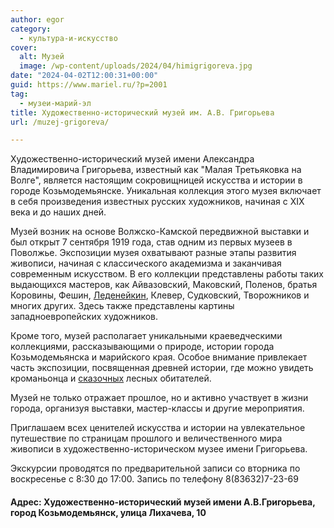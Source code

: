 ```yaml
---
author: egor
category:
  - культура-и-искусство
cover:
  alt: Музей
  image: /wp-content/uploads/2024/04/himigrigoreva.jpg
date: "2024-04-02T12:00:31+00:00"
guid: https://www.mariel.ru/?p=2001
tag:
  - музеи-марий-эл
title: Художественно-исторический музей им. А.В. Григорьева
url: /muzej-grigoreva/

---
```

Художественно-исторический музей имени Александра Владимировича Григорьева, известный как "Малая Третьяковка на Волге", является настоящим сокровищницей искусства и истории в городе Козьмодемьянске. Уникальная коллекция этого музея включает в себя произведения известных русских художников, начиная с XIX века и до наших дней.

Музей возник на основе Волжско-Камской передвижной выставки и был открыт 7 сентября 1919 года, став одним из первых музеев в Поволжье. Экспозиции музея охватывают разные этапы развития живописи, начиная с классического академизма и заканчивая современным искусством. В его коллекции представлены работы таких выдающихся мастеров, как Айвазовский, Маковский, Поленов, братья Коровины, Фешин, [Леденейкин](/hudozhnik-nikolaj-ledenejkin/), Клевер, Судковский, Творожников и многих других. Здесь также представлены картины западноевропейских художников.

Кроме того, музей располагает уникальными краеведческими коллекциями, рассказывающими о природе, истории города Козьмодемьянска и марийского края. Особое внимание привлекает часть экспозиции, посвященная древней истории, где можно увидеть кроманьонца и [сказочных](/marijskij-leshij/) лесных обитателей.

Музей не только отражает прошлое, но и активно участвует в жизни города, организуя выставки, мастер-классы и другие мероприятия.

Приглашаем всех ценителей искусства и истории на увлекательное путешествие по страницам прошлого и величественного мира живописи в художественно-историческом музее имени Григорьева.

Экскурсии проводятся по предварительной записи со вторника по воскресенье с 8:30 до 17:00. Запись по телефону 8(83632)7-23-69

#### Адрес: Художественно-исторический музей имени А.В.Григорьева, город Козьмодемьянск, улица Лихачева, 10
